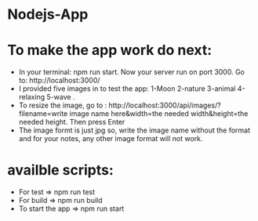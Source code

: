 # Nodejs-App
# To make the app work do next:
- In your terminal: npm run start. Now your server run on port 3000. Go to: http://localhost:3000/
- I provided five images in to test the app: 1-Moon 2-nature 3-animal 4-relaxing 5-wave .
- To resize the image, go to : http://localhost:3000/api/images/?filename=write image name here&width=the needed width&height=the needed height. Then press Enter
- The image formt is just jpg so, write the image name without the format and for your notes, any other image format will not work.
# availble scripts:
- For test => npm run test
- For build => npm run build
- To start the app => npm run start
